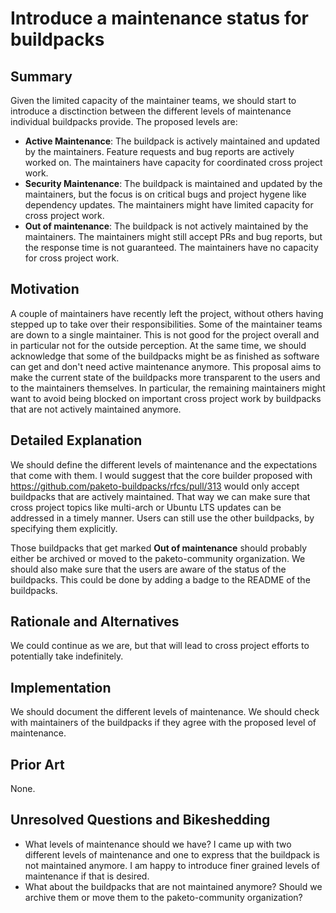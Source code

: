# Introduce a maintenance status for buildpacks

## Summary

Given the limited capacity of the maintainer teams, we should start to introduce a disctinction between the different levels of maintenance individual buildpacks provide.
The proposed levels are:
- **Active Maintenance**: The buildpack is actively maintained and updated by the maintainers. Feature requests and bug reports are actively worked on. The maintainers have capacity for coordinated cross project work.
- **Security Maintenance**: The buildpack is maintained and updated by the maintainers, but the focus is on critical bugs and project hygene like dependency updates. The maintainers might have limited capacity for cross project work.
- **Out of maintenance**: The buildpack is not actively maintained by the maintainers. The maintainers might still accept PRs and bug reports, but the response time is not guaranteed. The maintainers have no capacity for cross project work.

## Motivation

A couple of maintainers have recently left the project, without others having stepped up to take over their responsibilities. Some of the maintainer teams are down to a single maintainer. This is not good for the project overall and in particular not for the outside perception. At the same time, we should acknowledge that some of the buildpacks might be as finished as software can get and don't need active maintenance anymore. This proposal aims to make the current state of the buildpacks more transparent to the users and to the maintainers themselves. In particular, the remaining maintainers might want to avoid being blocked on important cross project work by buildpacks that are not actively maintained anymore.

## Detailed Explanation

We should define the different levels of maintenance and the expectations that come with them.
I would suggest that the core builder proposed with https://github.com/paketo-buildpacks/rfcs/pull/313 would only accept buildpacks that are actively maintained. That way we can make sure that cross project topics like multi-arch or Ubuntu LTS updates can be addressed in a timely manner. Users can still use the other buildpacks, by specifying them explicitly.

Those buildpacks that get marked **Out of maintenance** should probably either be archived or moved to the paketo-community organization. We should also make sure that the users are aware of the status of the buildpacks. This could be done by adding a badge to the README of the buildpacks.

## Rationale and Alternatives

We could continue as we are, but that will lead to cross project efforts to potentially take indefinitely.

## Implementation

We should document the different levels of maintenance.
We should check with maintainers of the buildpacks if they agree with the proposed level of maintenance.

## Prior Art

None.

## Unresolved Questions and Bikeshedding

- What levels of maintenance should we have? I came up with two different levels of maintenance and one to express that the buildpack is not maintained anymore. I am happy to introduce finer grained levels of maintenance if that is desired.
- What about the buildpacks that are not maintained anymore? Should we archive them or move them to the paketo-community organization?